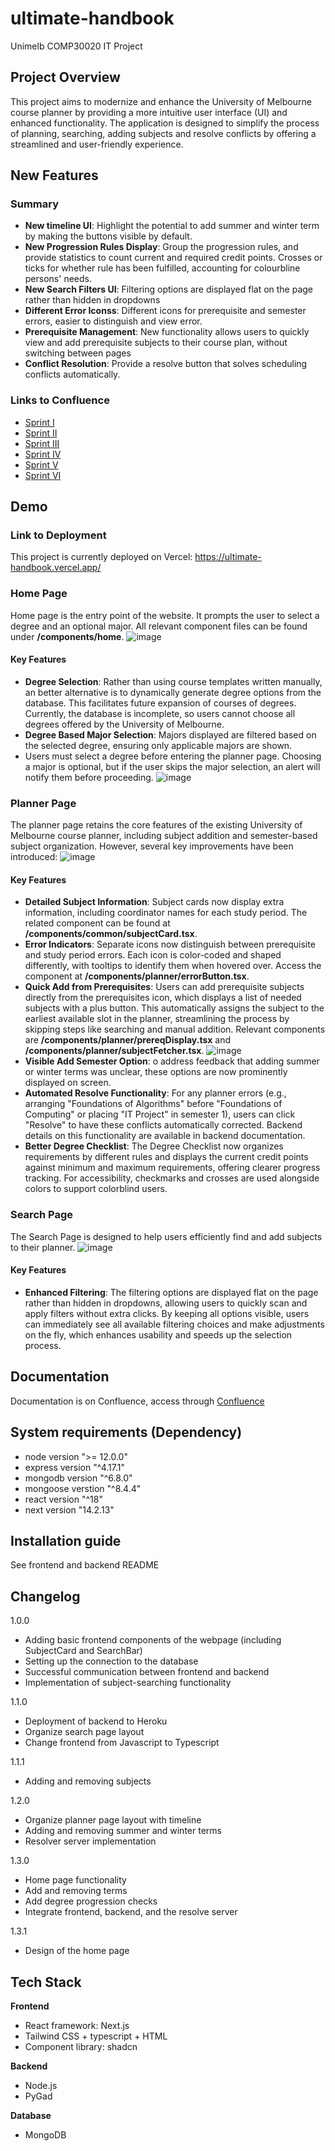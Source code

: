 # ultimate-handbook

Unimelb COMP30020 IT Project

## Project Overview

This project aims to modernize and enhance the University of Melbourne course planner by providing a more intuitive user interface (UI) and enhanced functionality. The application is designed to simplify the process of planning, searching, adding subjects and resolve conflicts by offering a streamlined and user-friendly experience.

## New Features

### Summary
- **New timeline UI**: Highlight the potential to add summer and winter term by making the buttons visible by default.
- **New Progression Rules Display**: Group the progression rules, and provide statistics to count current and required credit points. Crosses or ticks for whether rule has been fulfilled, accounting for colourbline persons' needs.
- **New Search Filters UI**: Filtering options are displayed flat on the page rather than hidden in dropdowns
- **Different Error Iconss**: Different icons for prerequisite and semester errors, easier to distinguish and view error. 
- **Prerequisite Management**: New functionality allows users to quickly view and add prerequisite subjects to their course plan, without switching between pages
- **Conflict Resolution**: Provide a resolve button that solves scheduling conflicts automatically.

### Links to Confluence
- [Sprint I](https://yilu-wang.atlassian.net/wiki/spaces/UH/pages/10911745/Aug+15+-+Sprint+I)
- [Sprint II](https://yilu-wang.atlassian.net/wiki/spaces/UH/pages/12976129/Aug+22+-+Sprint+II)
- [Sprint III](https://yilu-wang.atlassian.net/wiki/spaces/UH/pages/21626881/Sep+5+-+Sprint+III)
- [Sprint IV](https://yilu-wang.atlassian.net/wiki/spaces/UH/pages/26738703/Sep+19+-+Sprint+IV)
- [Sprint V](https://yilu-wang.atlassian.net/wiki/spaces/UH/pages/36634625/Oct+3+-+Sprint+V)
- [Sprint VI](https://yilu-wang.atlassian.net/wiki/spaces/UH/pages/45711361/Oct+17+-+Sprint+VI)


## Demo
### Link to Deployment
This project is currently deployed on Vercel: https://ultimate-handbook.vercel.app/

### Home Page

Home page is the entry point of the website. It prompts the user to select a degree and an optional major. All relevant component files can be found under **/components/home**.
![image](https://github.com/user-attachments/assets/e0b1db81-6261-447f-bfb0-b90de0eeacf3)

#### Key Features

- **Degree Selection**: Rather than using course templates written manually, an better alternative is to dynamically generate degree options from the database. This facilitates future expansion of courses of degrees. Currently, the database is incomplete, so users cannot choose all degrees offered by the University of Melbourne.
- **Degree Based Major Selection**: Majors displayed are filtered based on the selected degree, ensuring only applicable majors are shown.
- Users must select a degree before entering the planner page. Choosing a major is optional, but if the user skips the major selection, an alert will notify them before proceeding.
![image](https://github.com/user-attachments/assets/94ed5cbd-f7ad-47a7-99ec-f6c716f6263e)



### Planner Page

The planner page retains the core features of the existing University of Melbourne course planner, including subject addition and semester-based subject organization. However, several key improvements have been introduced:
![image](https://github.com/user-attachments/assets/9bc816ee-4bbe-4bc6-a598-1ce014d858cf)


#### Key Features

- **Detailed Subject Information**: Subject cards now display extra information, including coordinator names for each study period. The related component can be found at **/components/common/subjectCard.tsx**.
- **Error Indicators**: Separate icons now distinguish between prerequisite and study period errors. Each icon is color-coded and shaped differently, with tooltips to identify them when hovered over. Access the component at **/components/planner/errorButton.tsx**.
- **Quick Add from Prerequisites**: Users can add prerequisite subjects directly from the prerequisites icon, which displays a list of needed subjects with a plus button. This automatically assigns the subject to the earliest available slot in the planner, streamlining the process by skipping steps like searching and manual addition. Relevant components are **/components/planner/prereqDisplay.tsx** and **/components/planner/subjectFetcher.tsx**.
![image](https://github.com/user-attachments/assets/500d9341-8471-4145-8b9f-fe6bc35cbf0f)
- **Visible Add Semester Option**: o address feedback that adding summer or winter terms was unclear, these options are now prominently displayed on screen.
- **Automated Resolve Functionality**: For any planner errors (e.g., arranging "Foundations of Algorithms" before "Foundations of Computing" or placing "IT Project" in semester 1), users can click "Resolve" to have these conflicts automatically corrected. Backend details on this functionality are available in backend documentation.
- **Better Degree Checklist**: The Degree Checklist now organizes requirements by different rules and displays the current credit points against minimum and maximum requirements, offering clearer progress tracking. For accessibility, checkmarks and crosses are used alongside colors to support colorblind users.

### Search Page

The Search Page is designed to help users efficiently find and add subjects to their planner.
![image](https://github.com/user-attachments/assets/4a5659d5-13ad-4cf5-b826-268f40189d57)

#### Key Features

- **Enhanced Filtering**: The filtering options are displayed flat on the page rather than hidden in dropdowns, allowing users to quickly scan and apply filters without extra clicks. By keeping all options visible, users can immediately see all available filtering choices and make adjustments on the fly, which enhances usability and speeds up the selection process.

## Documentation
Documentation is on Confluence, access through [Confluence](https://yilu-wang.atlassian.net/wiki/spaces/UH/overview?homepageId=131295)


## System requirements (Dependency)
- node version ">= 12.0.0"
- express version "^4.17.1"
- mongodb version "^6.8.0"
- mongoose verstion "^8.4.4"
- react version "^18"
- next version "14.2.13"

## Installation guide
See frontend and backend README

## Changelog
1.0.0
- Adding basic frontend components of the webpage (including SubjectCard and SearchBar)
- Setting up the connection to the database 
- Successful communication between frontend and backend 
- Implementation of subject-searching functionality

1.1.0
- Deployment of backend to Heroku 
- Organize search page layout 
- Change frontend from Javascript to Typescript 

1.1.1
- Adding and removing subjects 

1.2.0
- Organize planner page layout with timeline 
- Adding and removing summer and winter terms 
- Resolver server implementation 

1.3.0
- Home page functionality 
- Add and removing terms 
- Add degree progression checks 
- Integrate frontend, backend, and the resolve server 

1.3.1
- Design of the home page 

## Tech Stack

**Frontend**

- React framework: Next.js
- Tailwind CSS + typescript + HTML
- Component library: shadcn

**Backend**

- Node.js
- PyGad

**Database**

- MongoDB

